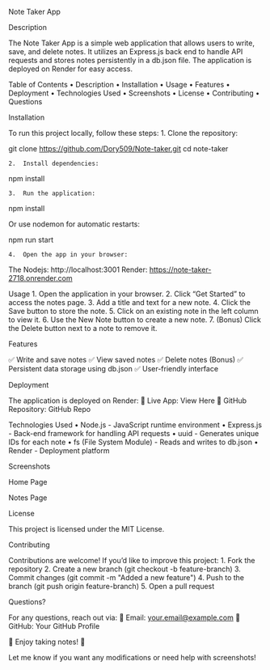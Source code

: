 Note Taker App

Description

The Note Taker App is a simple web application that allows users to write, save, and delete notes. It utilizes an Express.js back end to handle API requests and stores notes persistently in a db.json file. The application is deployed on Render for easy access.

Table of Contents
	•	Description
	•	Installation
	•	Usage
	•	Features
	•	Deployment
	•	Technologies Used
	•	Screenshots
	•	License
	•	Contributing
	•	Questions

Installation

To run this project locally, follow these steps:
	1.	Clone the repository:

git clone https://github.com/Dory509/Note-taker.git
cd note-taker


	2.	Install dependencies:

npm install


	3.	Run the application:

npm  install

Or use nodemon for automatic restarts:

npm run start


	4.	Open the app in your browser:
The Nodejs:
http://localhost:3001
Render:
https://note-taker-2718.onrender.com

Usage
	1.	Open the application in your browser.
	2.	Click “Get Started” to access the notes page.
	3.	Add a title and text for a new note.
	4.	Click the Save button to store the note.
	5.	Click on an existing note in the left column to view it.
	6.	Use the New Note button to create a new note.
	7.	(Bonus) Click the Delete button next to a note to remove it.

Features

✅ Write and save notes
✅ View saved notes
✅ Delete notes (Bonus)
✅ Persistent data storage using db.json
✅ User-friendly interface

Deployment

The application is deployed on Render:
🔗 Live App: View Here
🔗 GitHub Repository: GitHub Repo

Technologies Used
	•	Node.js - JavaScript runtime environment
	•	Express.js - Back-end framework for handling API requests
	•	uuid - Generates unique IDs for each note
	•	fs (File System Module) - Reads and writes to db.json
	•	Render - Deployment platform

Screenshots

Home Page

Notes Page

License

This project is licensed under the MIT License.

Contributing

Contributions are welcome! If you’d like to improve this project:
	1.	Fork the repository
	2.	Create a new branch (git checkout -b feature-branch)
	3.	Commit changes (git commit -m "Added a new feature")
	4.	Push to the branch (git push origin feature-branch)
	5.	Open a pull request

Questions?

For any questions, reach out via:
📧 Email: your.email@example.com
🐙 GitHub: Your GitHub Profile

🚀 Enjoy taking notes! 🚀

Let me know if you want any modifications or need help with screenshots!